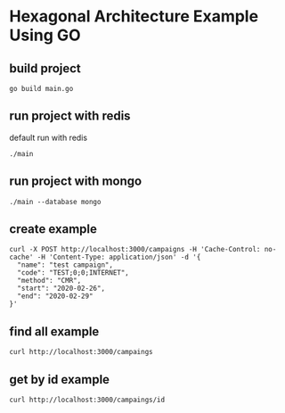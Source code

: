 # Hexagonal Architecture Example Using GO

## build project

`go build main.go`

## run project with redis

default run with redis

`./main`

## run project with mongo

`./main --database mongo`

## create example

```
curl -X POST http://localhost:3000/campaigns -H 'Cache-Control: no-cache' -H 'Content-Type: application/json' -d '{
  "name": "test campaign",
  "code": "TEST;0;0;INTERNET",
  "method": "CMR",
  "start": "2020-02-26",
  "end": "2020-02-29"
}'
```

## find all example

```
curl http://localhost:3000/campaings
```

## get by id example

```
curl http://localhost:3000/campaings/id
```
